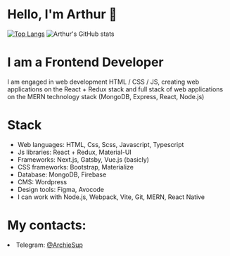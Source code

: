 # Hello, I'm Arthur 👋

[![Top Langs](https://github-readme-stats.vercel.app/api/top-langs/?username=arthur-agadzhanyan&theme=dark&langs_count=8)](https://github.com/anuraghazra/github-readme-stats)
![Arthur's GitHub stats](https://github-readme-stats.vercel.app/api?username=arthur-agadzhanyan&theme=dark&show_icons=true)
# I am a Frontend Developer
I am engaged in web development HTML / CSS / JS, creating web applications on the React + Redux stack and full stack of web applications on the MERN technology stack (MongoDB, Express, React, Node.js)

# Stack
<ul>
  <li> Web languages: HTML, Css, Scss, Javascript, Typescript</li>
  <li> Js libraries: React + Redux, Material-UI</li>
  <li> Frameworks: Next.js, Gatsby, Vue.js (basicly)</li>
  <li> CSS frameworks: Bootstrap, Materialize</li>
  <li> Database: MongoDB, Firebase</li>
  <li> CMS: Wordpress</li>
  <li>Design tools: Figma, Avocode</li>
  <li>I can work with Node.js, Webpack, Vite, Git, MERN, React Native</li>
</ul>

# My contacts:
<li>Telegram: <a href='https://t.me/ArchieSup'>@ArchieSup</a></li>
